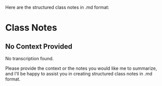 Here are the structured class notes in .md format:

**Class Notes**
================

**No Context Provided**
----------------------

No transcription found.

Please provide the context or the notes you would like me to summarize, and I'll be happy to assist you in creating structured class notes in .md format.